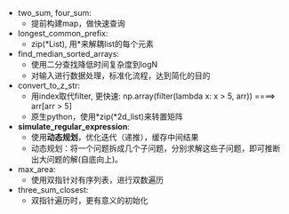 + two_sum, four_sum:
    + 提前构建map，做快速查询
+ longest_common_prefix:
    + zip(\*List), 用*来解耦list的每个元素
+ find_median_sorted_arrays:
    + 使用二分查找降低时间复杂度到logN
    + 对输入进行数据处理，标准化流程，达到简化的目的
+ convert_to_z_str:
    + 用index取代filter, 更快速: np.array(filter(lambda x: x > 5, arr))  ====>  arr[arr > 5]
    + 原生python，使用*zip(*2d_list)来转置矩阵
+ **simulate_regular_expression**:
    + 使用**动态规划**，优化迭代（递推），缓存中间结果
    + 动态规划：将一个问题拆成几个子问题，分别求解这些子问题，即可推断出大问题的解(自底向上)。
+ max_area:
    + 使用双指针对有序列表，进行双数遍历
+ three_sum_closest:
    + 双指针遍历时，更有意义的初始化